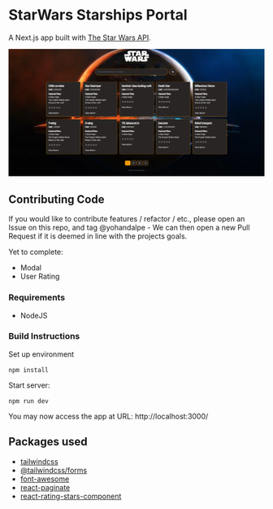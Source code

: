 # StarWars Starships Portal

A Next.js app built with [The Star Wars API](https://swapi.dev/documentation).

![Screenshot](screenshot.png)

## Contributing Code

If you would like to contribute features / refactor / etc., please open an Issue on this repo, and tag @yohandalpe - We can then open a new Pull Request if it is deemed in line with the projects goals.

Yet to complete:

* Modal
* User Rating

### Requirements

 * NodeJS

### Build Instructions

Set up environment
```
npm install
```

Start server:
```
npm run dev
```

You may now access the app at URL: http://localhost:3000/

## Packages used
- [tailwindcss](https://tailwindcss.com/docs/installation)
- [@tailwindcss/forms](https://www.npmjs.com/package/@tailwindcss/forms)
- [font-awesome](https://www.npmjs.com/package/font-awesome)
- [react-paginate](https://www.npmjs.com/package/react-paginate)
- [react-rating-stars-component](https://www.npmjs.com/package/react-rating-stars-component)